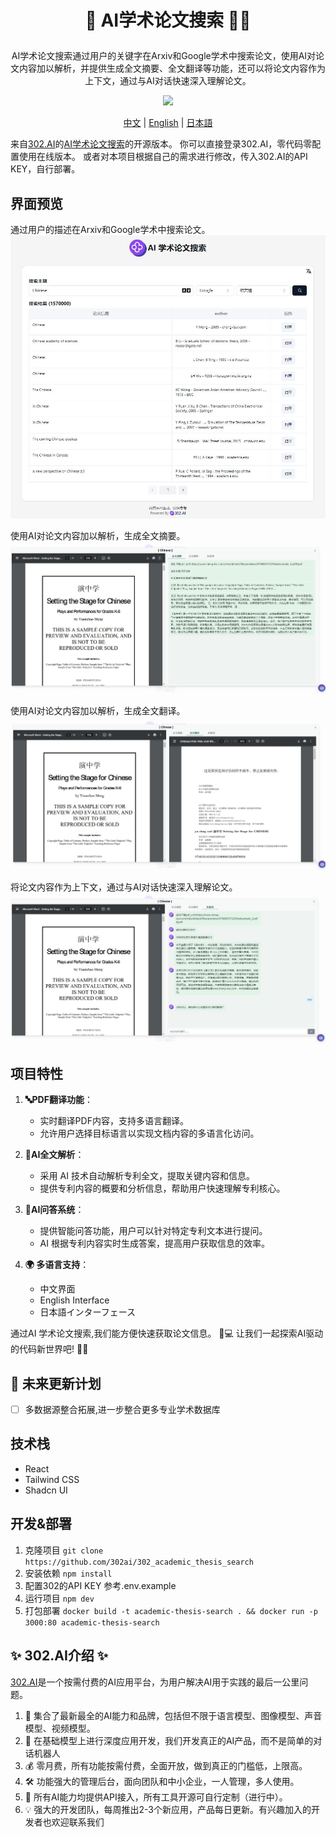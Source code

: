 # <p align="center"> 📃 AI学术论文搜索 🚀✨</p>

<p align="center">AI学术论文搜索通过用户的关键字在Arxiv和Google学术中搜索论文，使用AI对论文内容加以解析，并提供生成全文摘要、全文翻译等功能，还可以将论文内容作为上下文，通过与AI对话快速深入理解论文。</p>

<p align="center"><a href="https://302.ai/tools/word/" target="blank"><img src="https://file.302ai.cn/gpt/imgs/github/302_badge.png" /></a></p >

<p align="center"><a href="README zh.md">中文</a> | <a href="README.md">English</a> | <a href="README_ja.md">日本語</a></p>



来自[302.AI](https://302.ai)的[AI学术论文搜索](https://302.ai/tools/academic/)的开源版本。
你可以直接登录302.AI，零代码零配置使用在线版本。
或者对本项目根据自己的需求进行修改，传入302.AI的API KEY，自行部署。

## 界面预览
通过用户的描述在Arxiv和Google学术中搜索论文。
![界面预览](docs/preview.jpg)    

使用AI对论文内容加以解析，生成全文摘要。
![界面预览](docs/preview2.jpg)     

使用AI对论文内容加以解析，生成全文翻译。
![界面预览](docs/preview3.jpg)     

将论文内容作为上下文，通过与AI对话快速深入理解论文。
![界面预览](docs/preview4.jpg)

## 项目特性

1. **🔤PDF翻译功能**：
   - 实时翻译PDF内容，支持多语言翻译。
   - 允许用户选择目标语言以实现文档内容的多语言化访问。

2. **🤖AI全文解析**：
   - 采用 AI 技术自动解析专利全文，提取关键内容和信息。
   - 提供专利内容的概要和分析信息，帮助用户快速理解专利核心。

3. **🧠AI问答系统**：
   - 提供智能问答功能，用户可以针对特定专利文本进行提问。
   - AI 根据专利内容实时生成答案，提高用户获取信息的效率。

4. **🌍 多语言支持**：
   - 中文界面
   - English Interface
   - 日本語インターフェース

通过AI 学术论文搜索,我们能方便快速获取论文信息。 🎉💻 让我们一起探索AI驱动的代码新世界吧! 🌟🚀
## 🚩 未来更新计划
- [ ] 多数据源整合拓展,进一步整合更多专业学术数据库
  
## 技术栈
- React
- Tailwind CSS
- Shadcn UI

## 开发&部署
1. 克隆项目 `git clone https://github.com/302ai/302_academic_thesis_search`
2. 安装依赖 `npm install`
3. 配置302的API KEY 参考.env.example
4. 运行项目 `npm dev`
5. 打包部署 `docker build -t academic-thesis-search . && docker run -p 3000:80 academic-thesis-search`


## ✨ 302.AI介绍 ✨
[302.AI](https://302.ai)是一个按需付费的AI应用平台，为用户解决AI用于实践的最后一公里问题。
1. 🧠 集合了最新最全的AI能力和品牌，包括但不限于语言模型、图像模型、声音模型、视频模型。
2. 🚀 在基础模型上进行深度应用开发，我们开发真正的AI产品，而不是简单的对话机器人
3. 💰 零月费，所有功能按需付费，全面开放，做到真正的门槛低，上限高。
4. 🛠 功能强大的管理后台，面向团队和中小企业，一人管理，多人使用。
5. 🔗 所有AI能力均提供API接入，所有工具开源可自行定制（进行中）。
6. 💡 强大的开发团队，每周推出2-3个新应用，产品每日更新。有兴趣加入的开发者也欢迎联系我们
